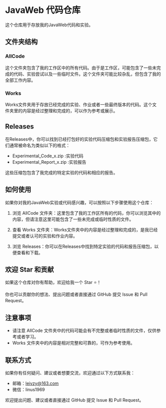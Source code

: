 # JavaWeb 代码仓库

这个仓库用于存放我的JavaWeb代码和实验。

## 文件夹结构

### AllCode

这个文件夹包含了我的工作区中的所有代码。由于是工作区，可能包含了一些未完成的代码、实验尝试以及一些临时文件。这个文件夹可能比较杂乱，但包含了我的全部工作内容。

### Works

Works文件夹用于存放已经完成的实验、作业或者一些最终版本的代码。这个文件夹里的内容是经过整理和完成的，可以作为参考或展示。

## Releases

在Releases中，你可以找到已经打包好的实验代码压缩包和实验报告压缩包，它们通常被命名为类似以下的格式：

- Experimental_Code_x.zip :实验代码
- Experimental_Report_x.zip :实验报告

这些压缩包包含了我完成的特定实验的代码和相应的报告。

## 如何使用

如果你对我的JavaWeb实验或代码感兴趣，可以按照以下步骤使用这个仓库：

1. 浏览 AllCode 文件夹：这里包含了我的工作区所有的代码，你可以浏览其中的内容，但请注意这里可能包含了一些未完成或临时性质的文件。
   
2. 查看 Works 文件夹：Works文件夹中的内容是经过整理和完成的，是我已经提交或者认可的实验和作业内容。

3. 浏览 Releases：你可以在Releases中找到特定实验的代码和报告压缩包，以便查看和下载。

## 欢迎 Star 和贡献

如果这个仓库对你有帮助，欢迎给我一个 Star ⭐️！

你也可以贡献你的想法、提出问题或者直接通过 GitHub 提交 Issue 和 Pull Request。

## 注意事项

- 请注意 AllCode 文件夹中的代码可能会有不完整或者临时性质的文件，仅供参考或者学习。
- Works 文件夹中的内容是相对完整和可靠的，可作为参考使用。

## 联系方式

如果你有任何疑问、建议或者想要交流，欢迎通过以下方式联系我：
- 邮箱：leivzy@163.com
- 微信：linus1969

欢迎提出问题、建议或者直接通过 GitHub 提交 Issue 和 Pull Request。